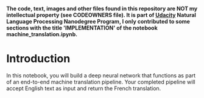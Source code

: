 #### The code, text, images and other files found in this repository are NOT my intellectual property (see CODEOWNERS file). It is part of [Udacity](https://www.udacity.com/) Natural Language Processing Nanodegree Program, I only contributed to some sections with the title 'IMPLEMENTATION' of the notebook machine_translation.ipynb.

# Introduction
In this notebook, you will build a deep neural network that functions as part of an end-to-end machine translation pipeline. Your completed pipeline will accept English text as input and return the French translation.

